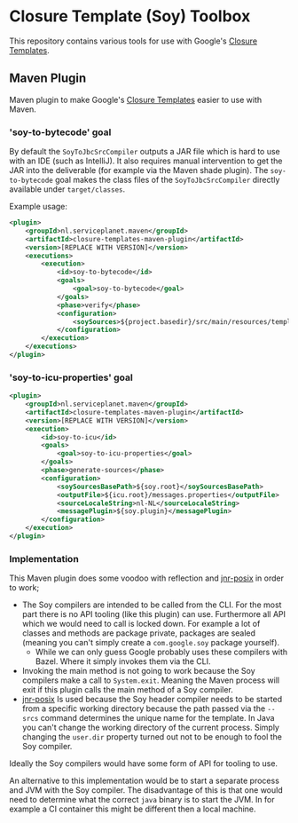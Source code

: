 # Closure Template (Soy) Toolbox

This repository contains various tools for use with Google's [Closure Templates](https://github.com/google/closure-templates).

## Maven Plugin

Maven plugin to make Google's [Closure Templates](https://github.com/google/closure-templates) easier to use with Maven. 

### 'soy-to-bytecode' goal

By default the `SoyToJbcSrcCompiler` outputs a JAR file which is hard to use with an IDE (such as IntelliJ). It also requires manual intervention to get the JAR into the deliverable (for example via the Maven shade plugin). The `soy-to-bytecode` goal makes the class files of the `SoyToJbcSrcCompiler` directly available under `target/classes`.

Example usage:

```xml
<plugin>
    <groupId>nl.serviceplanet.maven</groupId>
    <artifactId>closure-templates-maven-plugin</artifactId>
    <version>[REPLACE WITH VERSION]</version>
    <executions>
        <execution>
            <id>soy-to-bytecode</id>
            <goals>
                <goal>soy-to-bytecode</goal>
            </goals>
            <phase>verify</phase>
            <configuration>
                <soySources>${project.basedir}/src/main/resources/template1.soy,${project.basedir}/src/main/resources/template2.soy</soySources>
            </configuration>
        </execution>
    </executions>
</plugin>
```

### 'soy-to-icu-properties' goal

```xml
<plugin>
    <groupId>nl.serviceplanet.maven</groupId>
    <artifactId>closure-templates-maven-plugin</artifactId>
    <version>[REPLACE WITH VERSION]</version>
    <execution>
        <id>soy-to-icu</id>
        <goals>
            <goal>soy-to-icu-properties</goal>
        </goals>
        <phase>generate-sources</phase>
        <configuration>
            <soySourcesBasePath>${soy.root}</soySourcesBasePath>
            <outputFile>${icu.root}/messages.properties</outputFile>
            <sourceLocaleString>nl-NL</sourceLocaleString>
            <messagePlugin>${soy.plugin}</messagePlugin>
        </configuration>
    </execution>
</plugin>
```

### Implementation

This Maven plugin does some voodoo with reflection and [jnr-posix](https://github.com/jnr/jnr-posix) in order to work;

* The Soy compilers are intended to be called from the CLI. For the most part there is no API tooling (like this plugin) can use. Furthermore all API which we would need to call is locked down. For example a lot of classes and methods are package private, packages are sealed (meaning you can't simply create a `com.google.soy` package yourself).
  * While we can only guess Google probably uses these compilers with Bazel. Where it simply invokes them via the CLI.
* Invoking the main method is not going to work because the Soy compilers make a call to `System.exit`. Meaning the Maven process will exit if this plugin calls the main method of a Soy compiler.
* [jnr-posix](https://github.com/jnr/jnr-posix) Is used because the Soy header compiler needs to be started from a specific working directory because the path passed via the `--srcs` command determines the unique name for the template. In Java you can't change the working directory of the current process. Simply changing the `user.dir` property turned out not to be enough to fool the Soy compiler.

Ideally the Soy compilers would have some form of API for tooling to use. 

An alternative to this implementation would be to start a separate process and JVM with the Soy compiler. The disadvantage of this is that one would need to determine what the correct `java` binary is to start the JVM. In for example a CI container this might be different then a local machine.
